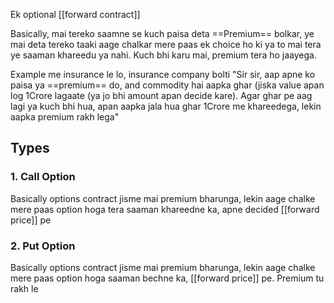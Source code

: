 Ek optional [[forward contract]] 

Basically, mai tereko saamne se kuch paisa deta ==Premium== bolkar, ye mai deta tereko taaki aage chalkar mere paas ek choice ho ki ya to mai tera ye saaman khareedu ya nahi. Kuch bhi karu mai, premium tera ho jaayega.

Example me insurance le lo, insurance company bolti "Sir sir, aap apne ko paisa ya ==premium== do, and commodity hai aapka ghar (jiska value apan log 1Crore lagaate (ya jo bhi amount apan decide kare). Agar ghar pe aag lagi ya kuch bhi hua, apan aapka jala hua ghar 1Crore me khareedega, lekin aapka premium rakh lega" 

## Types 
### 1. Call Option
Basically options contract jisme mai premium bharunga, lekin aage chalke mere paas option hoga tera saaman khareedne ka, apne decided [[forward price]] pe
### 2. Put Option
Basically options contract jisme mai premium bharunga, lekin aage chalke mere paas option hoga saaman bechne ka, [[forward price]] pe. Premium tu rakh le